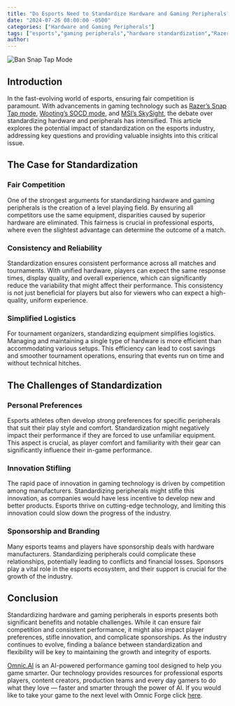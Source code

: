 ```yaml
---
title: "Do Esports Need to Standardize Hardware and Gaming Peripherals?"
date: "2024-07-26 08:00:00 -0500"
categories: ["Hardware and Gaming Peripherals"]
tags: ["esports","gaming peripherals","hardware standardization","Razer Snap Tap","Wooting SOCD","MSI SkySight","competitive gaming","esports innovation","gaming technology","fair competition"]
author:
---
```


![Ban Snap Tap Mode](/2024-07-26-Do-Esports-Need-to-Standardize-Hardware-and-Gaming-Peripherals.png)

## Introduction

In the fast-evolving world of esports, ensuring fair competition is paramount. With advancements in gaming technology such as [Razer’s Snap Tap mode](https://www.razer.com/technology/snap-tap-mode), [Wooting’s SOCD mode](https://wooting.io/post/socd-our-implementation-of-snap-tap), and [MSI’s SkySight](https://www.msi.com/Monitor/MPG-321URX-QD-OLED), the debate over standardizing hardware and peripherals has intensified. This article explores the potential impact of standardization on the esports industry, addressing key questions and providing valuable insights into this critical issue.

## The Case for Standardization

### Fair Competition

One of the strongest arguments for standardizing hardware and gaming peripherals is the creation of a level playing field. By ensuring all competitors use the same equipment, disparities caused by superior hardware are eliminated. This fairness is crucial in professional esports, where even the slightest advantage can determine the outcome of a match.

### Consistency and Reliability

Standardization ensures consistent performance across all matches and tournaments. With unified hardware, players can expect the same response times, display quality, and overall experience, which can significantly reduce the variability that might affect their performance. This consistency is not just beneficial for players but also for viewers who can expect a high-quality, uniform experience.

### Simplified Logistics

For tournament organizers, standardizing equipment simplifies logistics. Managing and maintaining a single type of hardware is more efficient than accommodating various setups. This efficiency can lead to cost savings and smoother tournament operations, ensuring that events run on time and without technical hitches.

## The Challenges of Standardization

### Personal Preferences

Esports athletes often develop strong preferences for specific peripherals that suit their play style and comfort. Standardization might negatively impact their performance if they are forced to use unfamiliar equipment. This aspect is crucial, as player comfort and familiarity with their gear can significantly influence their in-game performance.

### Innovation Stifling

The rapid pace of innovation in gaming technology is driven by competition among manufacturers. Standardizing peripherals might stifle this innovation, as companies would have less incentive to develop new and better products. Esports thrive on cutting-edge technology, and limiting this innovation could slow down the progress of the industry.

### Sponsorship and Branding

Many esports teams and players have sponsorship deals with hardware manufacturers. Standardizing peripherals could complicate these relationships, potentially leading to conflicts and financial losses. Sponsors play a vital role in the esports ecosystem, and their support is crucial for the growth of the industry.

## Conclusion

Standardizing hardware and gaming peripherals in esports presents both significant benefits and notable challenges. While it can ensure fair competition and consistent performance, it might also impact player preferences, stifle innovation, and complicate sponsorships. As the industry continues to evolve, finding a balance between standardization and flexibility will be key to maintaining the growth and integrity of esports.

[Omnic.AI](https://www.omnic.ai/) is an AI-powered performance gaming tool designed to help you game smarter. Our technology provides resources for professional esports players, content creators, production teams and every day gamers to do what they love — faster and smarter through the power of AI. If you would like to take your game to the next level with Omnic Forge click [here](https://forge.omnic.ai/).